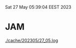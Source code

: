 Sat 27 May 05:39:04 EEST 2023
# JAM
<a href='./cache/202305/27_05.log'>./cache/202305/27_05.log</a>
